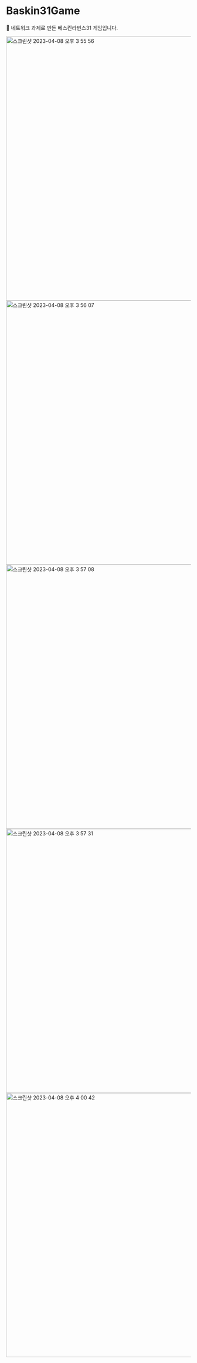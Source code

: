 # Baskin31Game
🍨 네트워크 과제로 만든 베스킨라빈스31 게임입니다. 

<img width="720" alt="스크린샷 2023-04-08 오후 3 55 56" src="https://user-images.githubusercontent.com/81848498/230708032-d3e85756-59c7-4330-b99c-843dde0af096.png">
<img width="720" alt="스크린샷 2023-04-08 오후 3 56 07" src="https://user-images.githubusercontent.com/81848498/230708054-84aa59f2-05f5-4c89-81ee-85e533ac47b6.png">
<img width="720" alt="스크린샷 2023-04-08 오후 3 57 08" src="https://user-images.githubusercontent.com/81848498/230708066-521ccae9-2acc-4514-8983-b3c1af959edf.png">
<img width="720" alt="스크린샷 2023-04-08 오후 3 57 31" src="https://user-images.githubusercontent.com/81848498/230708076-41246796-e06a-446b-b5be-113faafb93be.png">
<img width="720" alt="스크린샷 2023-04-08 오후 4 00 42" src="https://user-images.githubusercontent.com/81848498/230708147-74e2a7be-84c7-4d6f-8daf-39c7a411c5d2.png">
